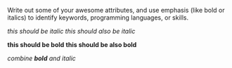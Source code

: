 Write out some of your awesome attributes, and use emphasis (like bold or italics) to identify keywords, programming languages, or skills. 

*this should be italic*
_this should also be italic_

**this should be bold**
__this should be also bold__

_combine **bold** and italic_
